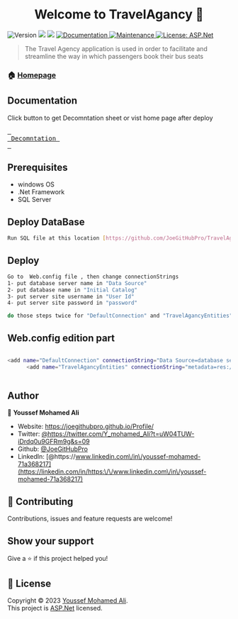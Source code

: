 <h1 align="center">Welcome to TravelAgancy 👋</h1>
<p>
  <p>
  <img alt="Version" src="https://img.shields.io/badge/version-1.0.0-blue.svg?cacheSeconds=2592000" />
  <img src="https://img.shields.io/badge/SQL%20Server-2019-yellow" />
  <img src="https://img.shields.io/badge/ASP.Net-4.7.2-%23790c91" />
  <a href="https://github.com/JoeGitHubPro/TravelAgancyPro/blob/master/API.xlsx" target="_blank">
    <img alt="Documentation" src="https://img.shields.io/badge/documentation-yes-brightgreen.svg" />
  </a>
  <a href="https://github.com/JoeGitHubPro/TravelAgancyPro](https://github.com/JoeGitHubPro/TravelAgancyPro)" target="_blank">
    <img alt="Maintenance" src="https://img.shields.io/badge/Maintained%3F-yes-green.svg" />
  </a>
  <a href="https://github.com/kefranabg/readme-md-generator/blob/master/LICENSE" target="_blank">
    <img alt="License: ASP.Net" src="https://img.shields.io/github/license/JoeGitHubPro/TravelAgancyPro" />
  </a>
</p>

> The Travel Agency application is used in order to facilitate and streamline the way in which passengers book their bus seats

### 🏠 [Homepage](https://github.com/JoeGitHubPro/TravelAgancyPro)
## Documentation

<div>
	
Click button to get Decomntation sheet or vist home page after deploy
	
[<kbd> <br> Decomntation <br> </kbd>][KBD]



</div>

[KBD]: [Types/KBD.md](https://github.com/JoeGitHubPro/MasterDegree/blob/master/MasterDegreeAPIDecomntation.xlsx)


## Prerequisites

- windows OS 
- .Net Framework 
- SQL Server

## Deploy DataBase

```sh
Run SQL file at this location [https://github.com/JoeGitHubPro/TravelAgancyPro/blob/master/TravelAgancySQLQuery.sql] on database server
```

## Deploy

```sh
Go to  Web.config file , then change connectionStrings 
1- put database server name in "Data Source" 
2- put database name in "Initial Catalog"
3- put server site username in "User Id"
4- put server site password in "password"

do those steps twice for "DefaultConnection" and "TravelAgancyEntities"
```



## Web.config edition part

```sh

<add name="DefaultConnection" connectionString="Data Source=database server name;Initial Catalog=database name ;User Id=username;Password= password" providerName="System.Data.SqlClient" />
	  <add name="TravelAgancyEntities" connectionString="metadata=res://*/Model1.csdl|res://*/Model1.ssdl|res://*/Model1.msl;provider=System.Data.SqlClient;provider connection string=&quot;data Source=database server name;Initial Catalog=database name ;User Id=username;Password= password;MultipleActiveResultSets=True;App=EntityFramework&quot;" providerName="System.Data.EntityClient" />
	
```


## Author

👤 **Youssef Mohamed Ali**

* Website: https://joegithubpro.github.io/Profile/
* Twitter: [@https:\/\/twitter.com\/Y\_mohamed\_Ali?t=uW04TUW-iDrdq0u9GFRm9g&s=09](https://twitter.com/https:\/\/twitter.com\/Y\_mohamed\_Ali?t=uW04TUW-iDrdq0u9GFRm9g&s=09)
* Github: [@JoeGitHubPro](https://github.com/JoeGitHubPro)
* LinkedIn: [@https:\/\/www.linkedin.com\/in\/youssef-mohamed-71a368217](https://linkedin.com/in/https:\/\/www.linkedin.com\/in\/youssef-mohamed-71a368217)

## 🤝 Contributing

Contributions, issues and feature requests are welcome!<br />
## Show your support

Give a ⭐️ if this project helped you!

## 📝 License

Copyright © 2023 [Youssef Mohamed Ali](https://github.com/JoeGitHubPro).<br />
This project is [ASP.Net](https://github.com/kefranabg/readme-md-generator/blob/master/LICENSE) licensed.
